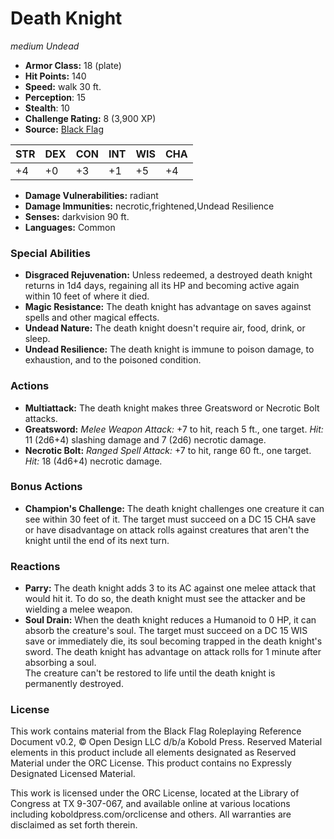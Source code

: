 # Death Knight

*medium* *Undead*

- **Armor Class:** 18 (plate)
- **Hit Points:** 140 
- **Speed:** walk 30 ft.
- **Perception**: 15
- **Stealth**: 10
- **Challenge Rating:** 8 (3,900 XP)
- **Source:** [Black Flag](https://koboldpress.com/kpstore/product/tovrpg-pg-mv/)

| STR | DEX | CON | INT | WIS | CHA |
| --- | --- | --- | --- | --- | --- |
| +4 | +0 | +3 | +1 | +5 | +4 |

- **Damage Vulnerabilities:** radiant
- **Damage Immunities:** necrotic,frightened,Undead Resilience
- **Senses:** darkvision 90 ft.
- **Languages:** Common

### Special Abilities

- **Disgraced Rejuvenation:** Unless redeemed, a destroyed death knight returns in 1d4 days, regaining all its HP and becoming active again within 10 feet of where it died.
- **Magic Resistance:** The death knight has advantage on saves against spells and other magical effects.
- **Undead Nature:** The death knight doesn't require air, food, drink, or sleep.
- **Undead Resilience:** The death knight is immune to poison damage, to exhaustion, and to the poisoned condition.

### Actions

- **Multiattack:** The death knight makes three Greatsword or Necrotic Bolt attacks.
- **Greatsword:** _Melee Weapon Attack:_ +7 to hit, reach 5 ft., one target. _Hit:_ 11 (2d6+4) slashing damage and 7 (2d6) necrotic damage.
- **Necrotic Bolt:** _Ranged Spell Attack:_ +7 to hit, range 60 ft., one target. _Hit:_ 18 (4d6+4) necrotic damage.

### Bonus Actions

- **Champion's Challenge:** The death knight challenges one creature it can see within 30 feet of it. The target must succeed on a DC 15 CHA save or have disadvantage on attack rolls against creatures that aren't the knight until the end of its next turn.

### Reactions

- **Parry:** The death knight adds 3 to its AC against one melee attack that would hit it. To do so, the death knight must see the attacker and be wielding a melee weapon.
- **Soul Drain:** When the death knight reduces a Humanoid to 0 HP, it can absorb the creature's soul. The target must succeed on a DC 15 WIS save or immediately die, its soul becoming trapped in the death knight's sword. The death knight has advantage on attack rolls for 1 minute after absorbing a soul.<br>The creature can't be restored to life until the death knight is permanently destroyed.


### License

This work contains material from the Black Flag Roleplaying Reference Document v0.2, © Open Design LLC d/b/a Kobold Press. Reserved Material elements in this product include all elements designated as Reserved Material under the ORC License. This product contains no Expressly Designated Licensed Material.

This work is licensed under the ORC License, located at the Library of Congress at TX 9-307-067, and available online at various locations including koboldpress.com/orclicense and others. All warranties are disclaimed as set forth therein.
